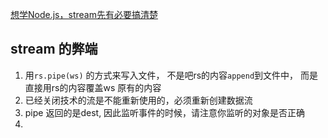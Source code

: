 [想学Node.js，stream先有必要搞清楚](https://juejin.im/post/5d25ce36f265da1ba84ab97a)

## stream 的弊端

1. 用`rs.pipe(ws)` 的方式来写入文件， 不是吧rs的内容`append`到文件中， 而是直接用rs的内容覆盖ws 原有的内容
2. 已经关闭技术的流是不能重新使用的，必须重新创建数据流
3. pipe 返回的是dest, 因此监听事件的时候，请注意你监听的对象是否正确
4. 